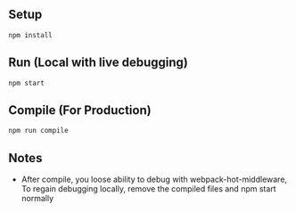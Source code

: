 
Setup
---

```
npm install
```

Run (Local with live debugging)
---

```
npm start
```

Compile (For Production)
---

```
npm run compile
```

Notes
---

* After compile, you loose ability to debug with webpack-hot-middleware, To regain debugging locally, remove the compiled files and npm start normally
